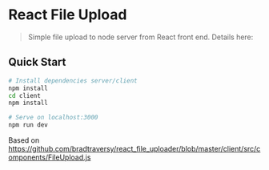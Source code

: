 # React File Upload

> Simple file upload to node server from React front end. Details here: 

## Quick Start

```bash
# Install dependencies server/client
npm install
cd client
npm install

# Serve on localhost:3000
npm run dev
```

Based on https://github.com/bradtraversy/react_file_uploader/blob/master/client/src/components/FileUpload.js